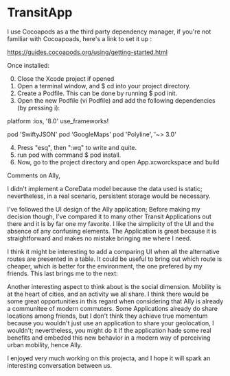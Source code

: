 # TransitApp

I use Cocoapods as a the third party dependency manager, if you're not familiar with Cocoapoads, here's a link to set it up :

https://guides.cocoapods.org/using/getting-started.html

Once installed:

0. Close the Xcode project if opened 
1. Open a terminal window, and $ cd into your project directory.
2. Create a Podfile. This can be done by running $ pod init.
3. Open the new Podfile (vi Podfile) and add the following dependencies (by pressing i): 

platform :ios, '8.0'
use_frameworks!

pod 'SwiftyJSON'
pod 'GoogleMaps'
pod 'Polyline', '~> 3.0'

4. Press "esq", then ":wq" to write and quite.
5. run pod with command $ pod install.
6. Now, go to the project directory and open App.xcworckspace and build


Comments on Ally,

I didn't implement a CoreData model because the data used is static; nevertheless, in a real scenario, persistent storage would be necessary.

I've followed the UI design of the Ally application; Before making my decision though, I've compared it to many other Transit Applications out there and it is by far one my favorite. I like the simplicity of the UI and the absence of any confusing elements. The Application is great because it is straightforward and makes no mistake bringing me where I need.

I think it might be interesting to add a comparing UI when all the alternative routes are presented in a table. It could be useful to bring out which route is cheaper, which is better for the environment, the one prefered by my friends. This last brings me to the next:

Another interesting aspect to think about is the social dimension. Mobility is at the heart of cities, and an activity we all share. I  think there would be some great opportunities in this regard when considering that Ally is already a communitee of modern commuters.  Some Applications already do share locations among friends, but I don't think they achieve true momentum because you wouldn't just use an application to share your geolocation, I wouldn't; nevertheless, you might do it if the application hade some real benefits and embeded this new behavior in a modern way of perceiving urban mobility, hence Ally.

I enjoyed very much working on this projecta, and I hope it will spark an interesting conversation between us. 


